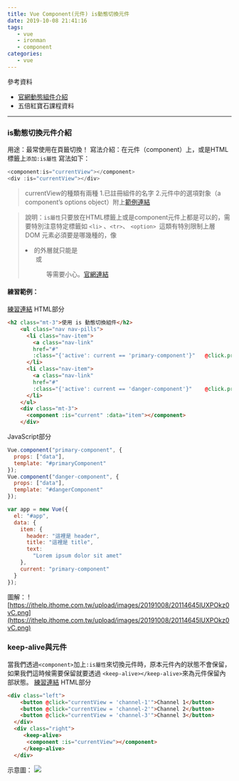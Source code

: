 ```yaml
---
title: Vue Component(元件) is動態切換元件
date: 2019-10-08 21:41:16
tags:
   - vue 
   - ironman
   - component
categories:
   - vue
---
```

參考資料
- [官網動態組件介紹](https://cn.vuejs.org/v2/guide/components.html#%E5%8A%A8%E6%80%81%E7%BB%84%E4%BB%B6)
- 五倍紅寶石課程資料
<!-- more -->
-----

### is動態切換元件介紹
用途：最常使用在頁籤切換！
寫法介紹：在元件（component）上，或是HTML標籤上`添加:is屬性`
寫法如下：
```javascript
<component:is="currentView"></component>
<div :is="currentView"></div>
```
> currentView的種類有兩種
1.已註冊組件的名字
2.元件中的選項對象（a component’s options object）附上[範例連結](https://jsfiddle.net/chrisvfritz/b2qj69o1/)

> 說明：`is屬性`只要放在HTML標籤上或是component元件上都是可以的，需要特別注意特定標籤如 `<li>` 、`<tr>`、 `<option> `這類有特別限制上層 DOM 元素必須要是哪幾種的，像 <li> 的外層就只能是 <ol> 或 <ul> 等需要小心。[官網連結](https://cn.vuejs.org/v2/guide/components.html#%E8%A7%A3%E6%9E%90-DOM-%E6%A8%A1%E6%9D%BF%E6%97%B6%E7%9A%84%E6%B3%A8%E6%84%8F%E4%BA%8B%E9%A1%B9)

#### 練習範例：
[練習連結](https://codepen.io/chunwen/pen/mdbPMOa?editors=1010)
HTML部分
```html
<h2 class="mt-3">使用 is 動態切換組件</h2>
    <ul class="nav nav-pills">
      <li class="nav-item">
        <a class="nav-link" 
        href="#"
        :class="{'active': current == 'primary-component'}"   @click.prevent="current = 'primary-component'">藍色元件</a>
      </li>
      <li class="nav-item">
        <a class="nav-link"
        href="#"
        :class="{'active': current == 'danger-component'}"    @click.prevent="current = 'danger-component'">紅色元件</a>
      </li>
    </ul>
    <div class="mt-3">
      <component :is="current" :data="item"></component>
    </div>

```
JavaScript部分
```javascript
Vue.component("primary-component", {
  props: ["data"],
  template: "#primaryComponent"
});
Vue.component("danger-component", {
  props: ["data"],
  template: "#dangerComponent"
});

var app = new Vue({
  el: "#app",
  data: {
    item: {
      header: "這裡是 header",
      title: "這裡是 title",
      text:
        "Lorem ipsum dolor sit amet"
    },
    current: "primary-component"
  }
});
```
圖解：
![https://ithelp.ithome.com.tw/upload/images/20191008/20114645lUXPOkz0vC.png](https://ithelp.ithome.com.tw/upload/images/20191008/20114645lUXPOkz0vC.png)

### keep-alive與元件
當我們透過`<component>`加上`:is屬性`來切換元件時，原本元件內的狀態不會保留，如果我們這時候需要保留就要透過 `<keep-alive></keep-alive>`來為元件保留內部狀態。
[練習連結](https://jsbin.com/nekapeq/1/edit?html,js,console,output)
HTML部分
```html
<div class="left">
    <button @click="currentView = 'channel-1'">Channel 1</button>
    <button @click="currentView = 'channel-2'">Channel 2</button>
    <button @click="currentView = 'channel-3'">Channel 3</button>
  </div>
  <div class="right">
     <keep-alive>
      <component :is="currentView"></component>
     </keep-alive>
  </div>

```
示意圖：
![](https://media.giphy.com/media/iDV04Gg8f9PfZzHpMV/giphy.gif)


